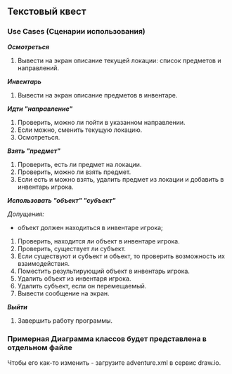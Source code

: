 ## Текстовый квест

### Use Cases (Сценарии использования)

***Осмотреться***

1. Вывести на экран описание текущей локации: список предметов и направлений.


***Инвентарь***

1. Вывести на экран описание предметов в инвентаре.


***Идти "направление"***

1. Проверить, можно ли пойти в указанном направлении.
2. Если можно, сменить текущую локацию.
3. Осмотреться.


***Взять "предмет"***

1. Проверить, есть ли предмет на локации.
2. Проверить, можно ли взять предмет.
3. Если есть и можно взять, удалить предмет из локации и добавить в инвентарь игрока.   


***Использовать "объект" "субъект"***

*Допущения:*
- объект должен находиться в инвентаре игрока;

1. Проверить, находится ли объект в инвентаре игрока.
2. Проверить, существует ли субъект.
3. Если существуют и субъект и объект, то проверить возможность их взаимодействия.
4. Поместить результирующий объект в инвентарь игрока.
5. Удалить объект из инвентаря игрока.
6. Удалить субъект, если он перемещаемый.
7. Вывести сообщение на экран.


***Выйти***

1. Завершить работу программы.

### Примерная Диаграмма классов будет представлена в отдельном файле
Чтобы его как-то изменить - загрузите adventure.xml в сервис draw.io.